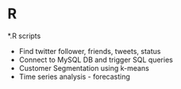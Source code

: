 R
=

*.R scripts 

- Find twitter follower, friends, tweets, status
- Connect to MySQL DB and trigger SQL queries
- Customer Segmentation using k-means
- Time series analysis - forecasting
